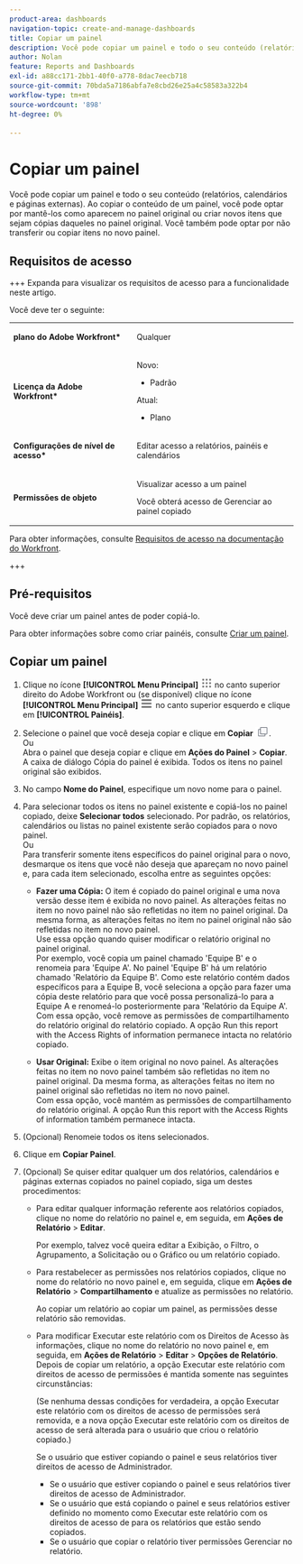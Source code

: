 ```yaml
---
product-area: dashboards
navigation-topic: create-and-manage-dashboards
title: Copiar um painel
description: Você pode copiar um painel e todo o seu conteúdo (relatórios, calendários e páginas externas). Ao copiar o conteúdo de um painel, você pode optar por mantê-los como aparecem no painel original ou criar novos itens que sejam cópias daqueles no painel original. Você também pode optar por não transferir ou copiar itens no novo painel.
author: Nolan
feature: Reports and Dashboards
exl-id: a88cc171-2bb1-40f0-a778-8dac7eecb718
source-git-commit: 70bda5a7186abfa7e8cbd26e25a4c58583a322b4
workflow-type: tm+mt
source-wordcount: '898'
ht-degree: 0%

---
```


# Copiar um painel

<!-- Audited: 1/2025 -->

Você pode copiar um painel e todo o seu conteúdo (relatórios, calendários e páginas externas). Ao copiar o conteúdo de um painel, você pode optar por mantê-los como aparecem no painel original ou criar novos itens que sejam cópias daqueles no painel original. Você também pode optar por não transferir ou copiar itens no novo painel.

## Requisitos de acesso

+++ Expanda para visualizar os requisitos de acesso para a funcionalidade neste artigo.

Você deve ter o seguinte:

<table style="table-layout:auto"> 
 <col> 
 <col> 
 <tbody> 
  <tr> 
   <td role="rowheader"><strong>plano do Adobe Workfront*</strong></td> 
   <td> <p>Qualquer</p> </td> 
  </tr> 
  <tr> 
   <td role="rowheader"><strong>Licença da Adobe Workfront*</strong></td> 
    <td> 
      <p>Novo:</p>
         <ul>
         <li><p>Padrão</p></li>
         </ul>
      <p>Atual:</p>
         <ul>
         <li><p>Plano</p></li>
         </ul>
   </td> 
  </tr> 
  <tr> 
   <td role="rowheader"><strong>Configurações de nível de acesso*</strong></td> 
   <td> <p>Editar acesso a relatórios, painéis e calendários</p></td> 
  </tr> 
  <tr> 
   <td role="rowheader"><strong>Permissões de objeto</strong></td> 
   <td> <p>Visualizar acesso a um painel</p> <p>Você obterá acesso de Gerenciar ao painel copiado</p></td> 
  </tr> 
 </tbody> 
</table>

Para obter informações, consulte [Requisitos de acesso na documentação do Workfront](/help/quicksilver/administration-and-setup/add-users/access-levels-and-object-permissions/access-level-requirements-in-documentation.md).

+++

## Pré-requisitos

Você deve criar um painel antes de poder copiá-lo.

Para obter informações sobre como criar painéis, consulte [Criar um painel](../../../reports-and-dashboards/dashboards/creating-and-managing-dashboards/create-dashboard.md).

## Copiar um painel

1. Clique no ícone **[!UICONTROL Menu Principal]** ![Menu Principal](/help/_includes/assets/main-menu-icon.png) no canto superior direito do Adobe Workfront ou (se disponível) clique no ícone **[!UICONTROL Menu Principal]** ![Menu Principal](/help/_includes/assets/main-menu-icon-left-nav.png) no canto superior esquerdo e clique em **[!UICONTROL Painéis]**.

1. Selecione o painel que você deseja copiar e clique em **Copiar** ![Ícone Copiar](assets/copy-icon.png).\
   Ou\
   Abra o painel que deseja copiar e clique em **Ações do Painel** > **Copiar**.\
   A caixa de diálogo Cópia do painel é exibida. Todos os itens no painel original são exibidos.

1. No campo **Nome do Painel**, especifique um novo nome para o painel.
1. Para selecionar todos os itens no painel existente e copiá-los no painel copiado, deixe **Selecionar todos** selecionado. Por padrão, os relatórios, calendários ou listas no painel existente serão copiados para o novo painel.\
   Ou\
   Para transferir somente itens específicos do painel original para o novo, desmarque os itens que você não deseja que apareçam no novo painel e, para cada item selecionado, escolha entre as seguintes opções:

   * **Fazer uma Cópia:** O item é copiado do painel original e uma nova versão desse item é exibida no novo painel. As alterações feitas no item no novo painel não são refletidas no item no painel original. Da mesma forma, as alterações feitas no item no painel original não são refletidas no item no novo painel.\
     Use essa opção quando quiser modificar o relatório original no painel original.\
     Por exemplo, você copia um painel chamado &#39;Equipe B&#39; e o renomeia para &#39;Equipe A&#39;. No painel &#39;Equipe B&#39; há um relatório chamado &#39;Relatório da Equipe B&#39;. Como este relatório contém dados específicos para a Equipe B, você seleciona a opção para fazer uma cópia deste relatório para que você possa personalizá-lo para a Equipe A e renomeá-lo posteriormente para &#39;Relatório da Equipe A&#39;.\
     Com essa opção, você remove as permissões de compartilhamento do relatório original do relatório copiado. A opção Run this report with the Access Rights of information permanece intacta no relatório copiado.

   * **Usar Original:** Exibe o item original no novo painel. As alterações feitas no item no novo painel também são refletidas no item no painel original. Da mesma forma, as alterações feitas no item no painel original são refletidas no item no novo painel.\
     Com essa opção, você mantém as permissões de compartilhamento do relatório original. A opção Run this report with the Access Rights of information também permanece intacta.

1. (Opcional) Renomeie todos os itens selecionados.
1. Clique em **Copiar Painel**.
1. (Opcional) Se quiser editar qualquer um dos relatórios, calendários e páginas externas copiados no painel copiado, siga um destes procedimentos:

   * Para editar qualquer informação referente aos relatórios copiados, clique no nome do relatório no painel e, em seguida, em **Ações de Relatório** > **Editar**.

     Por exemplo, talvez você queira editar a Exibição, o Filtro, o Agrupamento, a Solicitação ou o Gráfico ou um relatório copiado.

   * Para restabelecer as permissões nos relatórios copiados, clique no nome do relatório no novo painel e, em seguida, clique em **Ações de Relatório** > **Compartilhamento** e atualize as permissões no relatório.

     Ao copiar um relatório ao copiar um painel, as permissões desse relatório são removidas.

   * Para modificar Executar este relatório com os Direitos de Acesso às informações, clique no nome do relatório no novo painel e, em seguida, em **Ações de Relatório** > **Editar** > **Opções de Relatório**.\
     Depois de copiar um relatório, a opção Executar este relatório com direitos de acesso de permissões é mantida somente nas seguintes circunstâncias:

     (Se nenhuma dessas condições for verdadeira, a opção Executar este relatório com os direitos de acesso de permissões será removida, e a nova opção Executar este relatório com os direitos de acesso de será alterada para o usuário que criou o relatório copiado.)

     Se o usuário que estiver copiando o painel e seus relatórios tiver direitos de acesso de Administrador.

      * Se o usuário que estiver copiando o painel e seus relatórios tiver direitos de acesso de Administrador.
      * Se o usuário que está copiando o painel e seus relatórios estiver definido no momento como Executar este relatório com os direitos de acesso de para os relatórios que estão sendo copiados.
      * Se o usuário que copiar o relatório tiver permissões Gerenciar no relatório.
